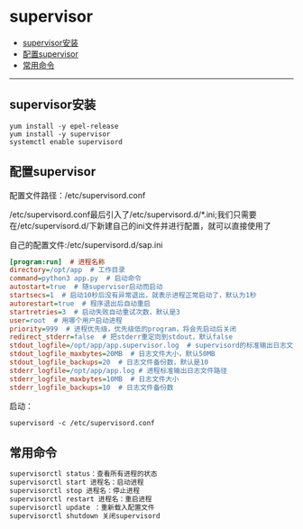 # supervisor

+ [supervisor安装](#supervisor安装)
+ [配置supervisor](#配置supervisor)
+ [常用命令](#常用命令)

___

## supervisor安装

```shell
yum install -y epel-release
yum install -y supervisor
systemctl enable supervisord
```

## 配置supervisor

配置文件路径：/etc/supervisord.conf

/etc/supervisord.conf最后引入了/etc/supervisord.d/*.ini;我们只需要在/etc/supervisord.d/下新建自己的ini文件并进行配置，就可以直接使用了

自己的配置文件:/etc/supervisord.d/sap.ini

```ini
[program:run]  # 进程名称
directory=/opt/app  # 工作目录
command=python3 app.py  # 启动命令
autostart=true  # 随supervisor启动而启动
startsecs=1  # 启动10秒后没有异常退出，就表示进程正常启动了，默认为1秒
autorestart=true  # 程序退出后自动重启
startretries=3  # 启动失败自动重试次数，默认是3
user=root  # 用哪个用户启动进程
priority=999  # 进程优先级，优先级低的program，将会先启动后关闭
redirect_stderr=false  # 把stderr重定向到stdout，默认false
stdout_logfile=/opt/app/app.supervisor.log  # supervisord的标准输出日志文件路径
stdout_logfile_maxbytes=20MB  # 日志文件大小，默认50MB
stdout_logfile_backups=20  # 日志文件备份数，默认是10
stderr_logfile=/opt/app/app.log # 进程标准输出日志文件路径
stderr_logfile_maxbytes=10MB  # 日志文件大小
stderr_logfile_backups=10  # 日志文件备份数
```

启动：

```shell
supervisord -c /etc/supervisord.conf
```

## 常用命令

```txt
supervisorctl status：查看所有进程的状态
supervisorctl start 进程名：启动进程
supervisorctl stop 进程名：停止进程
supervisorctl restart 进程名：重启进程
supervisorctl update ：重新载入配置文件
supervisorctl shutdown 关闭supervisord
```
